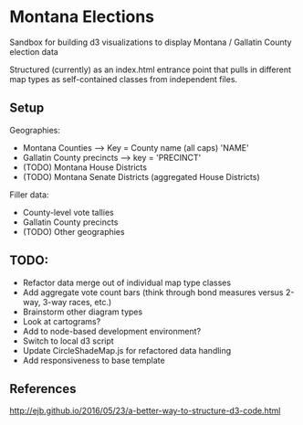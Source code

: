 # Montana Elections

Sandbox for building d3 visualizations to display Montana / Gallatin County election data

Structured (currently) as an index.html entrance point that pulls in different map types as self-contained classes from independent files.

## Setup

Geographies:
- Montana Counties --> Key = County name (all caps) 'NAME'
- Gallatin County precincts --> key = 'PRECINCT'
- (TODO) Montana House Districts
- (TODO) Montana Senate Districts (aggregated House Districts)


Filler data: 
- County-level vote tallies
- Gallatin County precincts
- (TODO) Other geographies


## TODO:
- Refactor data merge out of individual map type classes
- Add aggregate vote count bars (think through bond measures versus 2-way, 3-way races, etc.)
- Brainstorm other diagram types
- Look at cartograms?
- Add to node-based development environment?
- Switch to local d3 script
- Update CircleShadeMap.js for refactored data handling
- Add responsiveness to base template

## References

http://ejb.github.io/2016/05/23/a-better-way-to-structure-d3-code.html
